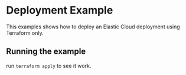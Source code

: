 # Deployment Example

This examples shows how to deploy an Elastic Cloud deployment using Terraform only.

## Running the example

run `terraform apply` to see it work.
